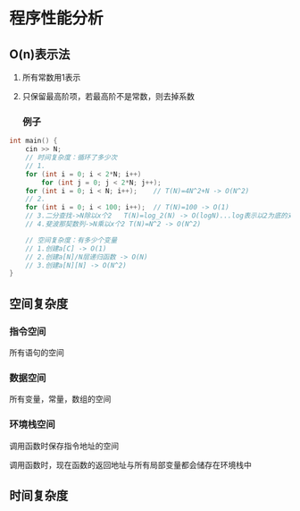 # 程序性能分析

## O(n)表示法

1. 所有常数用1表示

2. 只保留最高阶项，若最高阶不是常数，则去掉系数

   ### 例子

```c
int main() {
	cin >> N;
	// 时间复杂度：循环了多少次
	// 1.
	for (int i = 0; i < 2*N; i++)
		for (int j = 0; j < 2*N; j++);
	for (int i = 0; i < N; i++);	// T(N)=4N^2+N -> O(N^2)
	// 2.
	for (int i = 0; i < 100; i++);	// T(N)=100 -> O(1)
	// 3.二分查找->N除以x个2	T(N)=log_2(N) -> O(logN)...log表示以2为底的对数
	// 4.斐波那契数列->N乘以x个2	T(N)=N^2 -> O(N^2)

	// 空间复杂度：有多少个变量
	// 1.创建a[C] -> O(1)
	// 2.创建a[N]/N层递归函数 -> O(N)
	// 3.创建a[N][N] -> O(N^2)
}
```
## 空间复杂度

### 指令空间

所有语句的空间

### 数据空间

所有变量，常量，数组的空间

### 环境栈空间

调用函数时保存指令地址的空间

调用函数时，现在函数的返回地址与所有局部变量都会储存在环境栈中

## 时间复杂度